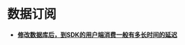 # 数据订阅<a name="drs_04_0027"></a>

-   **[修改数据库后，到SDK的用户端消费一般有多长时间的延迟](修改数据库后-到SDK的用户端消费一般有多长时间的延迟.md)**  


